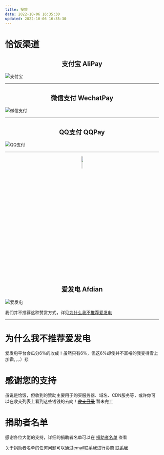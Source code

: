 ```yaml
---
title: 投喂
date: 2022-10-06 16:35:30
updated: 2022-10-06 16:35:30
---
```


# 恰饭渠道

<p align="center"><i class="ri-alipay-line ri-3x" style="color:#00A1E9"></i><h2 style="text-align:center">支付宝 AliPay</h2></p>

![支付宝](https://assets.tnxg.whitenuo.cn/images/donate/alipay-qrcode.png)

---
<p align="center"><i class="ri-wechat-pay-line ri-3x" style="color:#07C160"></i><h2 style="text-align:center">微信支付 WechatPay</h2></p>

![微信支付](https://assets.tnxg.whitenuo.cn/images/donate/wechatpay-qrcode.png)

---
<p align="center"><i class="ri-qq-line ri-3x" style="color:#EB1923"></i><h2 style="text-align:center">QQ支付 QQPay</h2></p>

![QQ支付](https://assets.tnxg.whitenuo.cn/images/donate/qqpay-qrcode.png)

---
<p align="center"><img src="https://assets.tnxg.whitenuo.cn/images/icons/other/afdian_logo.png" width="10%" /><h2 style="text-align:center">爱发电 Afdian</h2></p>

![爱发电](https://assets.tnxg.whitenuo.cn/images/donate/afdian-qrcode.png)

我们并不推荐这种赞赏方式，详见[为什么我不推荐爱发电](#为什么我不推荐爱发电)

---

# 为什么我不推荐爱发电

爱发电平台会瓜分6%的收成！虽然只有6%，但这6%却使并不富裕的我变得雪上加霜，，，）悲

# 感谢您的支持

虽说是恰饭，但收到的赞助主要用于购买服务器、域名、CDN服务等，或许你可以在收支列表上看到这些钱钱的去向！~~[收支目录](./bill/)~~
暂未完工

# 捐助者名单

感谢各位大佬的支持，详细的捐助者名单可以在 [捐助者名单](./sponsors/) 查看

关于捐助者名单的任何问题可以通过email联系我进行协商 [联系我](/about/#联系方式)
